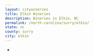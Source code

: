 ```yaml
---
layout: citywineries
title: Elkin Wineries
description: Wineries in Elkin, NC
permalink: /north-carolina/surry/elkin/
state: nc
county: surry
city: elkin
---
```

-
